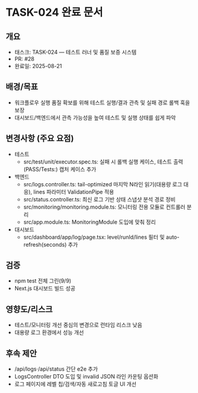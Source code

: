 # TASK-024 완료 문서

## 개요
- 태스크: TASK-024 — 테스트 러너 및 품질 보증 시스템
- PR: #28
- 완료일: 2025-08-21

## 배경/목표
- 워크플로우 실행 품질 확보를 위해 테스트 실행/결과 관측 및 실패 경로 롤백 훅을 보장
- 대시보드/백엔드에서 관측 가능성을 높여 테스트 및 실행 상태를 쉽게 파악

## 변경사항 (주요 요점)
- 테스트
  - src/test/unit/executor.spec.ts: 실패 시 롤백 실행 케이스, 테스트 출력(PASS/Tests:) 캡처 케이스 추가
- 백엔드
  - src/logs.controller.ts: tail-optimized 마지막 N라인 읽기(대용량 로그 대응), lines 파라미터 ValidationPipe 적용
  - src/status.controller.ts: 최신 로그 기반 상태 스냅샷 분석 경로 정비
  - src/monitoring/monitoring.module.ts: 모니터링 전용 모듈로 컨트롤러 분리
  - src/app.module.ts: MonitoringModule 도입에 맞춰 정리
- 대시보드
  - src/dashboard/app/log/page.tsx: level/runId/lines 필터 및 auto-refresh(seconds) 추가

## 검증
- npm test 전체 그린(9/9)
- Next.js 대시보드 빌드 성공

## 영향도/리스크
- 테스트/모니터링 개선 중심의 변경으로 런타임 리스크 낮음
- 대용량 로그 환경에서 성능 개선

## 후속 제안
- /api/logs·/api/status 간단 e2e 추가
- LogsController DTO 도입 및 invalid JSON 라인 카운팅 옵션화
- 로그 페이지에 레벨 칩/검색/자동 새로고침 토글 UI 개선


